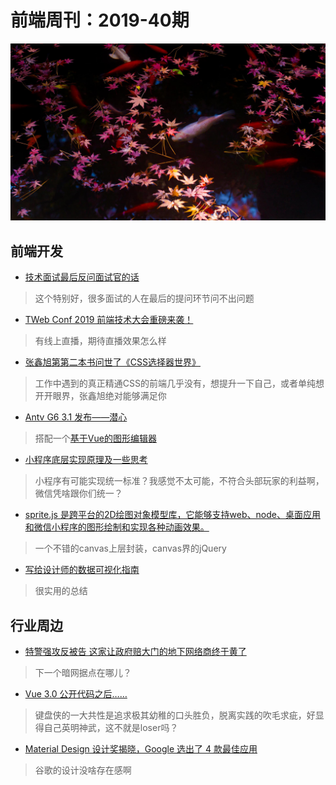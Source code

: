 # 前端周刊：2019-40期

[![](/img/bing/20191017.png?imageMogr2/thumbnail/960x)](https://cn.bing.com/search?q=秋叶和金鱼)

## 前端开发

- [技术面试最后反问面试官的话](https://github.com/yifeikong/reverse-interview-zh)

> 这个特别好，很多面试的人在最后的提问环节问不出问题

- [TWeb Conf 2019 前端技术大会重磅来袭！](http://www.alloyteam.com/2019/10/14014/)

> 有线上直播，期待直播效果怎么样

- [张鑫旭第第二本书问世了《CSS选择器世界》](https://www.zhangxinxu.com/wordpress/2019/10/book-css-selector-world/)

> 工作中遇到的真正精通CSS的前端几乎没有，想提升一下自己，或者单纯想开开眼界，张鑫旭绝对能够满足你

- [Antv G6 3.1 发布——潜心](https://www.yuque.com/antv/g6/slulu0)

> 搭配一个[基于Vue的图形编辑器](https://github.com/caoyu48/vue-g6-editor)

- [小程序底层实现原理及一些思考](https://zhuanlan.zhihu.com/p/81775922)

> 小程序有可能实现统一标准？我感觉不太可能，不符合头部玩家的利益啊，微信凭啥跟你们统一？

- [sprite.js 是跨平台的2D绘图对象模型库，它能够支持web、node、桌面应用和微信小程序的图形绘制和实现各种动画效果。](http://spritejs.org/#/zh-cn/index)

> 一个不错的canvas上层封装，canvas界的jQuery

- [写给设计师的数据可视化指南](https://www.uisdc.com/data-visualization-design)

> 很实用的总结

## 行业周边

- [特警强攻反被告 这家让政府赔大门的地下网络商终于黄了](https://www.cnbeta.com/articles/tech/899825.htm)

> 下一个暗网据点在哪儿？

- [Vue 3.0 公开代码之后……](https://mp.weixin.qq.com/s/_9XaMyAv0NjJRvwKEEleuw)

> 键盘侠的一大共性是追求极其幼稚的口头胜负，脱离实践的吹毛求疵，好显得自己英明神武，这不就是loser吗？

- [Material Design 设计奖揭晓，Google 选出了 4 款最佳应用](https://sspai.com/post/56961)

> 谷歌的设计没啥存在感啊
